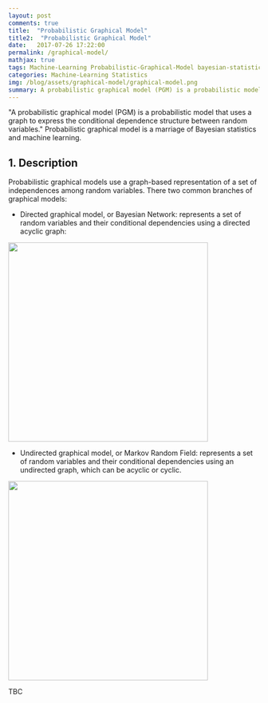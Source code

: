 ```yaml
---
layout: post
comments: true
title:  "Probabilistic Graphical Model"
title2:  "Probabilistic Graphical Model"
date:   2017-07-26 17:22:00
permalink: /graphical-model/
mathjax: true
tags: Machine-Learning Probabilistic-Graphical-Model bayesian-statistics statistics
categories: Machine-Learning Statistics
img: /blog/assets/graphical-model/graphical-model.png
summary: A probabilistic graphical model (PGM) is a probabilistic model for which a graph expresses the conditional dependence structure between random variables...
---
```



"A probabilistic graphical model (PGM) is a probabilistic model that uses a graph to express the conditional dependence structure between random variables." Probabilistic graphical model is a marriage of Bayesian statistics and machine learning.

## 1. Description
Probabilistic graphical models use a graph-based representation of a set of independences among random variables. There two common branches of graphical models:
* Directed graphical model, or Bayesian Network: represents a set of random variables and their conditional dependencies using a directed acyclic graph:
<div class="imgcap">
<div >
    <img src="/blog/assets/graphical-model/bayesian-network.png" width = "400">
</div>
</div>

* Undirected graphical model, or Markov Random Field: represents a set of random variables and their conditional dependencies using an undirected graph, which can be acyclic or cyclic.
<div class="imgcap">
<div >
    <img src="/blog/assets/graphical-model/markov-random-field.png" width = "400">
</div>
</div>

TBC
